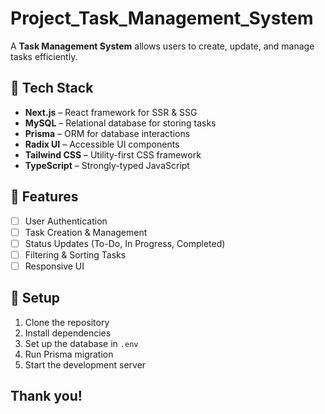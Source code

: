 # Project_Task_Management_System
A **Task Management System** allows users to create, update, and manage tasks efficiently.

## 🚀 Tech Stack  

- **Next.js** – React framework for SSR & SSG  
- **MySQL** – Relational database for storing tasks  
- **Prisma** – ORM for database interactions  
- **Radix UI** – Accessible UI components  
- **Tailwind CSS** – Utility-first CSS framework  
- **TypeScript** – Strongly-typed JavaScript  

## 📌 Features 

- [ ] User Authentication  
- [ ] Task Creation & Management  
- [ ] Status Updates (To-Do, In Progress, Completed)  
- [ ] Filtering & Sorting Tasks  
- [ ] Responsive UI  

## 📂 Setup  

1. Clone the repository
2. Install dependencies
3. Set up the database in `.env`
4. Run Prisma migration
5. Start the development server

## Thank you!
